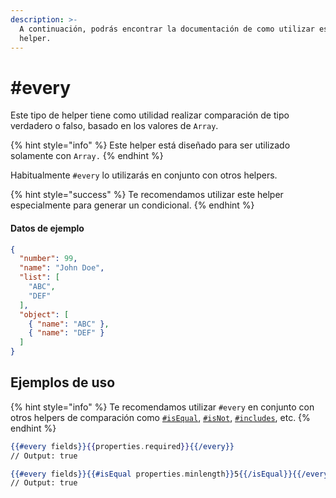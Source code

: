 ```yaml
---
description: >-
  A continuación, podrás encontrar la documentación de como utilizar este
  helper.
---
```


# #every

Este tipo de helper tiene como utilidad realizar comparación de tipo verdadero o falso, basado en los valores de `Array`.

{% hint style="info" %}
Este helper está diseñado para ser utilizado solamente con `Array.`
{% endhint %}

Habitualmente `#every` lo utilizarás en conjunto con otros helpers.

{% hint style="success" %}
Te recomendamos utilizar este helper especialmente para generar un condicional.
{% endhint %}

#### Datos de ejemplo

```json
{
  "number": 99,
  "name": "John Doe",
  "list": [
    "ABC",
    "DEF"
  ],
  "object": [
    { "name": "ABC" },
    { "name": "DEF" }
  ]
}
```

## Ejemplos de uso

{% hint style="info" %}
Te recomendamos utilizar `#every` en conjunto con otros helpers de comparación como [`#isEqual`](isequal.md), [`#isNot`](isnot.md), [`#includes`](includes.md), etc.
{% endhint %}

```handlebars
{{#every fields}}{{properties.required}}{{/every}}
// Output: true

{{#every fields}}{{#isEqual properties.minlength}}5{{/isEqual}}{{/every}}
// Output: true
```
